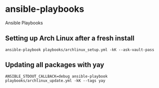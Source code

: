 # ansible-playbooks
Ansible Playbooks

## Setting up Arch Linux after a fresh install
```
ansible-playbook playbooks/archlinux_setup.yml -kK --ask-vault-pass
```

## Updating all packages with yay
```
ANSIBLE_STDOUT_CALLBACK=debug ansible-playbook playbooks/archlinux_update.yml -kK --tags yay
```
